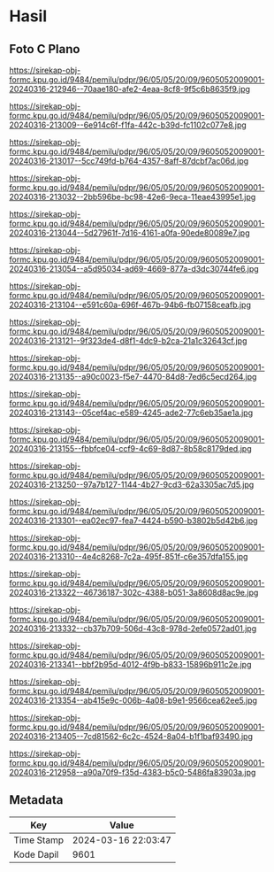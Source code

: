 # Hasil

## Foto C Plano

https://sirekap-obj-formc.kpu.go.id/9484/pemilu/pdpr/96/05/05/20/09/9605052009001-20240316-212946--70aae180-afe2-4eaa-8cf8-9f5c6b8635f9.jpg

https://sirekap-obj-formc.kpu.go.id/9484/pemilu/pdpr/96/05/05/20/09/9605052009001-20240316-213009--6e914c6f-f1fa-442c-b39d-fc1102c077e8.jpg

https://sirekap-obj-formc.kpu.go.id/9484/pemilu/pdpr/96/05/05/20/09/9605052009001-20240316-213017--5cc749fd-b764-4357-8aff-87dcbf7ac06d.jpg

https://sirekap-obj-formc.kpu.go.id/9484/pemilu/pdpr/96/05/05/20/09/9605052009001-20240316-213032--2bb596be-bc98-42e6-9eca-11eae43995e1.jpg

https://sirekap-obj-formc.kpu.go.id/9484/pemilu/pdpr/96/05/05/20/09/9605052009001-20240316-213044--5d27961f-7d16-4161-a0fa-90ede80089e7.jpg

https://sirekap-obj-formc.kpu.go.id/9484/pemilu/pdpr/96/05/05/20/09/9605052009001-20240316-213054--a5d95034-ad69-4669-877a-d3dc30744fe6.jpg

https://sirekap-obj-formc.kpu.go.id/9484/pemilu/pdpr/96/05/05/20/09/9605052009001-20240316-213104--e591c60a-696f-467b-94b6-fb07158ceafb.jpg

https://sirekap-obj-formc.kpu.go.id/9484/pemilu/pdpr/96/05/05/20/09/9605052009001-20240316-213121--9f323de4-d8f1-4dc9-b2ca-21a1c32643cf.jpg

https://sirekap-obj-formc.kpu.go.id/9484/pemilu/pdpr/96/05/05/20/09/9605052009001-20240316-213135--a90c0023-f5e7-4470-84d8-7ed6c5ecd264.jpg

https://sirekap-obj-formc.kpu.go.id/9484/pemilu/pdpr/96/05/05/20/09/9605052009001-20240316-213143--05cef4ac-e589-4245-ade2-77c6eb35ae1a.jpg

https://sirekap-obj-formc.kpu.go.id/9484/pemilu/pdpr/96/05/05/20/09/9605052009001-20240316-213155--fbbfce04-ccf9-4c69-8d87-8b58c8179ded.jpg

https://sirekap-obj-formc.kpu.go.id/9484/pemilu/pdpr/96/05/05/20/09/9605052009001-20240316-213250--97a7b127-1144-4b27-9cd3-62a3305ac7d5.jpg

https://sirekap-obj-formc.kpu.go.id/9484/pemilu/pdpr/96/05/05/20/09/9605052009001-20240316-213301--ea02ec97-fea7-4424-b590-b3802b5d42b6.jpg

https://sirekap-obj-formc.kpu.go.id/9484/pemilu/pdpr/96/05/05/20/09/9605052009001-20240316-213310--4e4c8268-7c2a-495f-851f-c6e357dfa155.jpg

https://sirekap-obj-formc.kpu.go.id/9484/pemilu/pdpr/96/05/05/20/09/9605052009001-20240316-213322--46736187-302c-4388-b051-3a8608d8ac9e.jpg

https://sirekap-obj-formc.kpu.go.id/9484/pemilu/pdpr/96/05/05/20/09/9605052009001-20240316-213332--cb37b709-506d-43c8-978d-2efe0572ad01.jpg

https://sirekap-obj-formc.kpu.go.id/9484/pemilu/pdpr/96/05/05/20/09/9605052009001-20240316-213341--bbf2b95d-4012-4f9b-b833-15896b911c2e.jpg

https://sirekap-obj-formc.kpu.go.id/9484/pemilu/pdpr/96/05/05/20/09/9605052009001-20240316-213354--ab415e9c-006b-4a08-b9e1-9566cea62ee5.jpg

https://sirekap-obj-formc.kpu.go.id/9484/pemilu/pdpr/96/05/05/20/09/9605052009001-20240316-213405--7cd81562-6c2c-4524-8a04-b1f1baf93490.jpg

https://sirekap-obj-formc.kpu.go.id/9484/pemilu/pdpr/96/05/05/20/09/9605052009001-20240316-212958--a90a70f9-f35d-4383-b5c0-5486fa83903a.jpg


## Metadata

| Key        | Value               |
| ---------- | ------------------- |
| Time Stamp | 2024-03-16 22:03:47 |
| Kode Dapil | 9601                |



